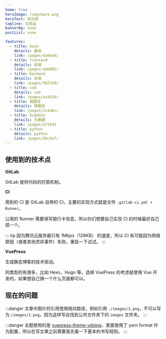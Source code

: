 ```yaml
---
home: true
heroImage: /img/more.png
heroText: 知识库
tagline: 文档站
bannerBg: none
postList: none

features:
  - title: base
    details: 基础
    link: /pages/da0ae6/
  - title: frontend
    details: 前端
    link: /pages/abb883/
  - title: backend
    details: 后端
    link: /pages/562fe9/
  - title: ssm
    details: ssm
    link: /pages/ea3b1d/
  - title: 微服务
    details: 微服务
    link: /pages/2c4a6c/
  - title: bigdata
    details: 大数据
    link: /pages/e71b43
  - title: python
    details: python
    link: /pages/5bc5e7/
---
```


## 使用到的技术点

**GitLab**

GitLab 提供代码的托管机制。

**CI**

用到的 CI 是 GitLab 自带的 CI，主要的实现方式就是文件 `.gitlab-ci.yml + Runner`。

公用的 Runner 需要填写银行卡信息，所以你们想要自己实现 CI 的时候最好自己搭一个。

::: tip
因为腾讯云服务器只有 1Mbps（128KB） 的速度，所以 CI 有可能因为网络原因（或者其他灵异事件）失败，重启一下试试。
:::

**VuePress**

生成静态博客的技术驱动。

同类型的有很多，比如 Hexo，Hugo 等，选择 VuePress 的考虑是使用 Vue 开发的，如果想自己搞一个什么页面都可以。

## 现在的问题

:::danger
文章中图片的引用使用相对路径，例如引用 `./images/1.png`，不可以写为 `/images/1.png`，因为这样写会找到公共文件夹下的 `images` 文件夹。
:::

:::danger
主题使用的是 [vuepress-theme-vdoing](https://github.com/xugaoyi/vuepress-theme-vdoing)，里面使用了 yarn format 作为配置，所以在写文章之前需要首先看一下基本的书写规则。
:::
